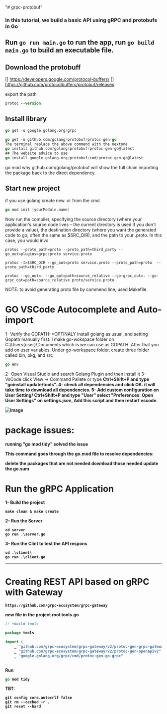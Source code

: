 "# grpc-protobuf"

### In this tutorial, we build a basic API using gRPC and protobufs in Go

## Run `go run main.go` to run the app, run `go build main.go` to build an executable file.

## Download the protobuff
[]  https://developers.google.com/protocol-buffers/
[]  https://github.com/protocolbuffers/protobuf/releases

export the path
```ps
protoc --version
```
## Install library
```go
go get -u google.golang.org/grpc
```
```go
go get -u github.com/golang/protobuf/protoc-gen-go
The terminal replace the above commend with the nextone
go install github.com/golang/protobuf/protoc-gen-go@latest
## The website advice to use
go install google.golang.org/protobuf/cmd/protoc-gen-go@latest
```
go mod why github.com/golang/protobuf will show the full chain importing the package back to the direct dependency.


## Start new project

if you use golang create new. or from the cmd 
```go
go mod init [yourModule.name]
```
Now run the compiler, specifying the source directory (where your application's source code lives – the current directory is used if you don't provide a value), the destination directory (where you want the generated code to go; often the same as $SRC_DIR), and the path to your .proto. In this case, you would invo
```
protoc --proto_path=proto --proto_path=third_party --go_out=plugins=grpc:proto service.proto

protoc -I=$SRC_DIR --go_out=proto service.proto --proto_path=proto  --proto_path=third_party 

protoc --go_out=. --go_opt=path=source_relative --go-grpc_out=. --go-grpc_opt=path=source_relative proto/service.proto
```

NOTE: to avoid generating proto file by commend line, used Makefile.

# GO VSCode Autocomplete and Auto-import

1- Verify the GOPATH: *OPTINALY
Install golang as usual, and setting Gopath manually first. I make go-wokspace folder on C:\Users\{user}\Documents which is we can use as GOPATH. After that you add on user variables. Under go-workspace folder, create three folder called bin, pkg, and src

```go
go env
```
2- Open Visual Studio and search Golang Plugin and then install it
3- VsCode click View -> Command Pallete or type <b>Ctrl+Shift+P<b> and type "goinstall update/tools".
4- check all dependencies and click OK. it will take time to download all dependencies.
5- Add custom configuration on User Setting/ <b>Ctrl+Shift+P<b> and type "User" select "Preferences: Open User Settings"
on settings.json, Add this script and then restart vscode.
 
![image](https://user-images.githubusercontent.com/9446035/156212052-8a980390-fae6-44a7-bb2d-03e7560d36ce.png)


# package issues:
running "go mod tidy" solved the issue

This command goes through the go.mod file to resolve dependencies:

delete the packages that are not needed
download those needed
update the go.sum

# Run the gRPC Application

1- Build the project
```shell
make clean & make create
```
2- Run  the Server
```shell
cd server
go run .\server.go 
```
3- Run the Clint to test the API respons
```shell
cd .\client\
go run .\client.go
```
-----------------------------------------------------------------------------------------
# Creating REST API based on gRPC with Gateway
```
https://github.com/grpc-ecosystem/grpc-gateway
```
new file in the project root tools.go
```go
// +build tools

package tools

import (
	_ "github.com/grpc-ecosystem/grpc-gateway/v2/protoc-gen-grpc-gateway"
	_ "github.com/grpc-ecosystem/grpc-gateway/v2/protoc-gen-openapiv2"
	_ "google.golang.org/grpc/cmd/protoc-gen-go-grpc"
	
```
Run
```go
go mod tidy
```
TBT:
```
git config core.autocrlf false 
git rm --cached -r . 
git reset --hard
```